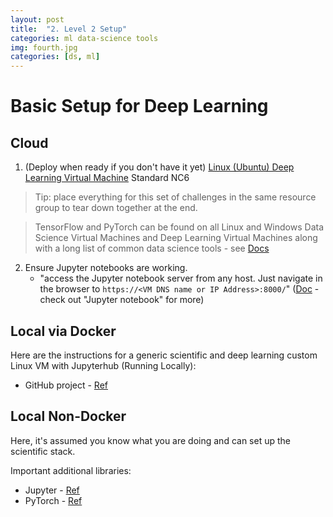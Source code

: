 ```yaml
---
layout: post
title:  "2. Level 2 Setup"
categories: ml data-science tools
img: fourth.jpg
categories: [ds, ml]
---
```


# Basic Setup for Deep Learning

## Cloud

1. (Deploy when ready if you don't have it yet) [Linux (Ubuntu) Deep Learning Virtual Machine](https://docs.microsoft.com/en-us/azure/machine-learning/data-science-virtual-machine/provision-deep-learning-dsvm) Standard NC6

> Tip: place everything for this set of challenges in the same resource group to tear down together at the end.

 > TensorFlow and PyTorch can be found on all Linux and Windows Data Science Virtual Machines and Deep Learning Virtual Machines along with a long list of common data science tools - see [Docs](https://docs.microsoft.com/en-us/azure/machine-learning/data-science-virtual-machine/overview)

2. Ensure Jupyter notebooks are working.
    - "access the Jupyter notebook server from any host. Just navigate in the browser to `https://<VM DNS name or IP Address>:8000/`" ([Doc](https://docs.microsoft.com/en-us/azure/machine-learning/data-science-virtual-machine/dsvm-ubuntu-intro#tools-installed-on-the-data-science-virtual-machine-for-linux) - check out "Jupyter notebook" for more)
 
## Local via Docker

Here are the instructions for a generic scientific and deep learning custom Linux VM with Jupyterhub (Running Locally):

* GitHub project - [Ref](https://github.com/michhar/custom-jupyterhub-linux-vm)

## Local Non-Docker

Here, it's assumed you know what you are doing and can set up the scientific stack.

Important additional libraries:

* Jupyter - [Ref](https://jupyter-notebook.readthedocs.io/en/stable/)
* PyTorch - [Ref](https://pytorch.org/)
 

